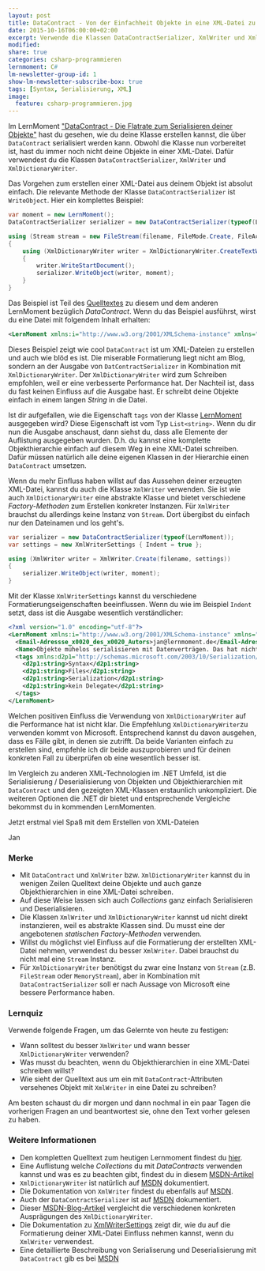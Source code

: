 ```yaml
---
layout: post
title: DataContract - Von der Einfachheit Objekte in eine XML-Datei zu schreiben.
date: 2015-10-16T06:00:00+02:00
excerpt: Verwende die Klassen DataContractSerializer, XmlWriter und XmlDictionaryWriter.
modified:
share: true
categories: csharp-programmieren
lernmoment: C#
lm-newsletter-group-id: 1
show-lm-newsletter-subscribe-box: true
tags: [Syntax, Serialisierung, XML]
image:
  feature: csharp-programmieren.jpg
---
```


Im LernMoment ["DataContract - Die Flatrate zum Serialisieren deiner Objekte"](/csharp-programmieren/datacontract-flatrate-zum-serialisieren-deiner-objekte/) hast du gesehen, wie du deine Klasse erstellen kannst, die über `DataContract` serialisiert werden kann. Obwohl die Klasse nun vorbereitet ist, hast du immer noch nicht deine Objekte in einer XML-Datei. Dafür verwendest du die Klassen `DataContractSerializer`, `XmlWriter` und `XmlDictionaryWriter`.

Das Vorgehen zum erstellen einer XML-Datei aus deinem Objekt ist absolut einfach. Die relevante Methode der Klasse `DataContractSerializer` ist `WriteObject`. Hier ein komplettes Beispiel:

```cs
var moment = new LernMoment();
DataContractSerializer serializer = new DataContractSerializer(typeof(LernMoment));

using (Stream stream = new FileStream(filename, FileMode.Create, FileAccess.Write))
{
    using (XmlDictionaryWriter writer = XmlDictionaryWriter.CreateTextWriter(stream, Encoding.UTF8))
    {
        writer.WriteStartDocument();
        serializer.WriteObject(writer, moment);
    }
}
```

Das Beispiel ist Teil des [Quelltextes](https://github.com/LernMoment/csharp/tree/master/DataContract) zu diesem und dem anderen LernMoment bezüglich *DataContract*. Wenn du das Beispiel ausführst, wirst du eine Datei mit folgendem Inhalt erhalten:

```xml
<LernMoment xmlns:i="http://www.w3.org/2001/XMLSchema-instance" xmlns="http://schemas.datacontract.org/2004/07/"><Email-Adressse_x0020_des_x0020_Autors>jan@lernmoment.de</Email-Adressse_x0020_des_x0020_Autors><Name>Objekte mühelos serialisieren mit Datenverträgen. Das hat nichts mit Mobilfunk zutun!</Name><tags xmlns:d2p1="http://schemas.microsoft.com/2003/10/Serialization/Arrays"><d2p1:string>Syntax</d2p1:string><d2p1:string>Files</d2p1:string><d2p1:string>Serialization</d2p1:string><d2p1:string>kein Delegate</d2p1:string></tags></LernMoment>
```

Dieses Beispiel zeigt wie cool `DataContract` ist um XML-Dateien zu erstellen und auch wie blöd es ist. Die miserable Formatierung liegt nicht am Blog, sondern an der Ausgabe von `DatContractSerializer` in Kombination mit `XmlDictionaryWriter`. Der `XmlDictionaryWriter` wird zum Schreiben empfohlen, weil er eine verbesserte Performance hat. Der Nachteil ist, dass du fast keinen Einfluss auf die Ausgabe hast. Er schreibt deine Objekte einfach in einem langen *String* in die Datei. 

Ist dir aufgefallen, wie die Eigenschaft `tags` von der Klasse [LernMoment](https://github.com/LernMoment/csharp/blob/master/DataContract/Programm.cs) ausgegeben wird? Diese Eigenschaft ist vom Typ `List<string>`. Wenn du dir nun die Ausgabe anschaust, dann siehst du, dass alle Elemente der Auflistung ausgegeben wurden. D.h. du kannst eine komplette Objekthierarchie einfach auf diesem Weg in eine XML-Datei schreiben. Dafür müssen natürlich alle deine eigenen Klassen in der Hierarchie einen `DataContract` umsetzen.

Wenn du mehr Einfluss haben willst auf das Aussehen deiner erzeugten XML-Datei, kannst du auch die Klasse `XmlWriter` verwenden. Sie ist wie auch `XmlDictionaryWriter` eine abstrakte Klasse und bietet verschiedene *Factory-Methoden* zum Erstellen konkreter Instanzen. Für `XmlWriter` brauchst du allerdings keine Instanz von `Stream`. Dort übergibst du einfach nur den Dateinamen und los geht's.  

```cs
var serializer = new DataContractSerializer(typeof(LernMoment));
var settings = new XmlWriterSettings { Indent = true };

using (XmlWriter writer = XmlWriter.Create(filename, settings))
{
    serializer.WriteObject(writer, moment);
}
```

Mit der Klasse `XmlWriterSettings` kannst du verschiedene Formatierungseigenschaften beeinflussen. Wenn du wie im Beispiel `Indent` setzt, dass ist die Ausgabe wesentlich verständlicher:

```xml
<?xml version="1.0" encoding="utf-8"?>
<LernMoment xmlns:i="http://www.w3.org/2001/XMLSchema-instance" xmlns="http://schemas.datacontract.org/2004/07/">
  <Email-Adressse_x0020_des_x0020_Autors>jan@lernmoment.de</Email-Adressse_x0020_des_x0020_Autors>
  <Name>Objekte mühelos serialisieren mit Datenverträgen. Das hat nichts mit Mobilfunk zutun!</Name>
  <tags xmlns:d2p1="http://schemas.microsoft.com/2003/10/Serialization/Arrays">
    <d2p1:string>Syntax</d2p1:string>
    <d2p1:string>Files</d2p1:string>
    <d2p1:string>Serialization</d2p1:string>
    <d2p1:string>kein Delegate</d2p1:string>
  </tags>
</LernMoment>
```

Welchen positiven Einfluss die Verwendung von `XmlDictionaryWriter` auf die Performance hat ist nicht klar. Die Empfehlung `XmlDictionaryWriter`zu verwenden kommt von Microsoft. Entsprechend kannst du davon ausgehen, dass es Fälle gibt, in denen sie zutrifft. Da beide Varianten einfach zu erstellen sind, empfehle ich dir beide auszuprobieren und für deinen konkreten Fall zu überprüfen ob eine wesentlich besser ist.

Im Vergleich zu anderen XML-Technologien im .NET Umfeld, ist die Serialisierung / Deserialisierung von Objekten und Objekthierarchien mit `DataContract` und den gezeigten XML-Klassen erstaunlich unkompliziert. Die weiteren Optionen die .NET dir bietet und entsprechende Vergleiche bekommst du in kommenden LernMomenten.

Jetzt erstmal viel Spaß mit dem Erstellen von XML-Dateien

Jan

### Merke

-	Mit `DataContract` und `XmlWriter` bzw. `XmlDictionaryWriter` kannst du in wenigen Zeilen Quelltext deine Objekte und auch ganze Objekthierarchien in eine XML-Datei schreiben.
-	Auf diese Weise lassen sich auch *Collections* ganz einfach Serialisieren und Deserialisieren.
-	Die Klassen `XmlWriter` und `XmlDictionaryWriter` kannst ud nicht direkt instanzieren, weil es abstrakte Klassen sind. Du musst eine der angebotenen *statischen Factory-Methoden* verwenden.
-	Willst du möglichst viel Einfluss auf die Formatierung der erstellten XML-Datei nehmen, verwendest du besser `XmlWriter`. Dabei brauchst du nicht mal eine `Stream` Instanz.
-	Für `XmlDictionaryWriter` benötigst du zwar eine Instanz von `Stream` (z.B. `FileStream` oder `MemoryStream`), aber in Kombination mit `DataContractSerializer` soll er nach Aussage von Microsoft eine bessere Performance haben.

### Lernquiz 

Verwende folgende Fragen, um das Gelernte von heute zu festigen:

-	Wann solltest du besser `XmlWriter` und wann besser `XmlDictionaryWriter` verwenden?
-	Was musst du beachten, wenn du Objekthierarchien in eine XML-Datei schreiben willst?
-	Wie sieht der Quelltext aus um ein mit `DataContract`-Attributen versehenes Objekt mit `XmlWriter` in eine Datei zu schreiben?

Am besten schaust du dir morgen und dann nochmal in ein paar Tagen die vorherigen Fragen an und beantwortest sie, ohne den Text vorher gelesen zu haben.

### Weitere Informationen

-	Den kompletten Quelltext zum heutigen Lernmoment findest du [hier](https://github.com/LernMoment/csharp/tree/master/DataContract).
-	Eine Auflistung welche *Collections* du mit *DataContracts* verwenden kannst und was es zu beachten gibt, findest du in diesem [MSDN-Artikel](https://msdn.microsoft.com/de-de/library/aa347850(v=vs.110).aspx)
-	`XmlDictionaryWriter` ist natürlich auf [MSDN](https://msdn.microsoft.com/de-de/library/system.xml.xmldictionarywriter(v=vs.110).aspx) dokumentiert.
-	Die Dokumentation von `XmlWriter` findest du ebenfalls auf [MSDN](https://msdn.microsoft.com/de-de/library/system.xml.xmlwriter(v=vs.110).aspx).
-	Auch der `DataContractSerializer` ist auf [MSDN](https://msdn.microsoft.com/de-de/library/system.runtime.serialization.datacontractserializer(v=vs.110).aspx) dokumentiert.
-	Dieser [MSDN-Blog-Artikel](http://blogs.msdn.com/b/carlosfigueira/archive/2011/08/30/wcf-extensibility-serialization.aspx) vergleicht die verschiedenen konkreten Ausprägungen des `XmlDictionaryWriter`.
-	Die Dokumentation zu [XmlWriterSettings](https://msdn.microsoft.com/de-de/library/system.xml.xmlwritersettings(v=vs.110).aspx) zeigt dir, wie du auf die Formatierung deiner XML-Datei Einfluss nehmen kannst, wenn du `XmlWriter` verwendest.
-	Eine detaillierte Beschreibung von Serialiserung und Deserialisierung mit `DataContract` gib es bei [MSDN](https://msdn.microsoft.com/de-de/library/ms731073(v=vs.110).aspx)
